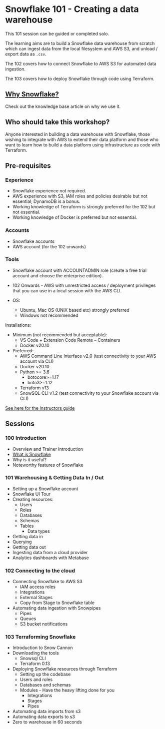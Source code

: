 # Snowflake 101 - Creating a data warehouse

This 101 session can be guided or completed solo.

The learning aims are to build a Snowflake data warehouse from scratch which can ingest data from the local filesystem and AWS S3, and unload / export data as `.csv`.

The 102 covers how to connect Snowflake to AWS S3 for automated data ingestion.

The 103 covers how to deploy Snowflake through code using Terraform.

## [Why Snowflake?](https://kb.infinityworks.com/snowflake/)
Check out the knowledge base article on why we use it.

## Who should take this workshop?

Anyone interested in building a data warehouse with Snowflake, those wishing to integrate with AWS to extend their data platform and those who want to learn how to build a data platform using infrastructure as code with Terraform.

## Pre-requisites

### Experience
- Snowflake experience not required.
- AWS experience with S3, IAM roles and policies desirable but not essential; DynamoDB is a bonus.
- Working knowledge of Terraform is strongly preferred for the 102 but not essential.
- Working knowledge of Docker is preferred but not essential.

### Accounts
- Snowflake accounts
- AWS account (for the 102 onwards)

### Tools
- Snowflake account with ACCOUNTADMIN role (create a free trial account and choose the enterprise edition).
- 102 Onwards - AWS with unrestricted access / deployment privileges that you can use in a local session with the AWS CLI.

- OS:
    - Ubuntu, Mac OS (UNIX based etc) strongly preferred
    - Windows not recommended

Installations:
- Minimum (not recommended but acceptable):
    - VS Code + Extension Code Remote – Containers
    - Docker v20.10
- Preferred:
    - AWS Command Line Interface v2.0 (test connectivity to your AWS account via CLI)
    - Docker v20.10
    - Python >= 3.6
        - botocore>=1.17
        - boto3>=1.12
    - Terraform v13
    - SnowSQL CLI v1.2 (test connectivity to your Snowflake account via CLI)


[See here for the Instructors guide](https://github.com/infinityworks/101-Sessions/blob/master/sessions/Snowflake-100/INSTRUCTORS_GUIDE.md)

## Sessions

### 100 Introduction

- Overview and Trainer Introduction
- [What is Snowflake](https://kb.infinityworks.com/snowflake/)
- Why is it useful?
- Noteworthy features of Snowflake

### 101 Warehousing & Getting Data In / Out

- Setting up a Snowflake account
- Snowflake UI Tour
- Creating resources:
    - Users
    - Roles
    - Databases
    - Schemas
    - Tables
        - Data types
- Getting data in
- Querying
- Getting data out
- Ingesting data from a cloud provider
- Analytics dashboards with Metabase

### 102 Connecting to the cloud
- Connecting Snowflake to AWS S3
    - IAM access roles
    - Integrations
    - External Stages
    - Copy from Stage to Snowflake table
- Automating data ingestion with Snowpipes
    - Pipes
    - Queues
    - S3 bucket notifications

### 103 Terraforming Snowflake

- Introduction to Snow Cannon
- Downloading the tools
    - Snowsql CLI
    - Terraform 0.13
- Deploying Snowflake resources through Terraform
    - Setting up the codebase
    - Users and roles
    - Databases and schemas
    - Modules - Have the heavy lifting done for you
        - Integrations
        - Stages
        - Pipes
- Automating data imports from s3        
- Automating data exports to s3
- Zero to warehouse in 60 seconds
